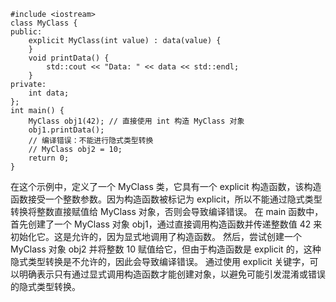 ```
#include <iostream>
class MyClass {
public:
    explicit MyClass(int value) : data(value) {
    }
    void printData() {
        std::cout << "Data: " << data << std::endl;
    }
private:
    int data;
};
int main() {
    MyClass obj1(42); // 直接使用 int 构造 MyClass 对象
    obj1.printData();
    // 编译错误：不能进行隐式类型转换
    // MyClass obj2 = 10; 
    return 0;
}
```
在这个示例中，定义了一个 MyClass 类，它具有一个 explicit 构造函数，该构造函数接受一个整数参数。因为构造函数被标记为 explicit，所以不能通过隐式类型转换将整数直接赋值给 MyClass 对象，否则会导致编译错误。
在 main 函数中，首先创建了一个 MyClass 对象 obj1，通过直接调用构造函数并传递整数值 42 来初始化它。这是允许的，因为显式地调用了构造函数。
然后，尝试创建一个 MyClass 对象 obj2 并将整数 10 赋值给它，但由于构造函数是 explicit 的，这种隐式类型转换是不允许的，因此会导致编译错误。
通过使用 explicit 关键字，可以明确表示只有通过显式调用构造函数才能创建对象，以避免可能引发混淆或错误的隐式类型转换。